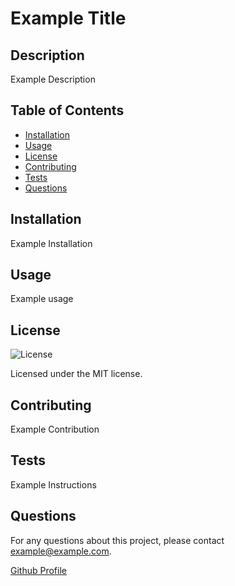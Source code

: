 # Example Title

## Description

Example Description

## Table of Contents

- [Installation](#installation)
- [Usage](#usage)
- [License](#license)
- [Contributing](#contributing)
- [Tests](#tests)
- [Questions](#questions)

## Installation

Example Installation

## Usage

Example usage

## License

![License](https://img.shields.io/badge/License-MIT-blue.svg)

Licensed under the MIT license.

## Contributing

Example Contribution

## Tests

Example Instructions

## Questions

For any questions about this project, please contact example@example.com.

[Github Profile](https://github.com/exampleusername)
